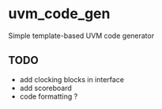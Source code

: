# uvm_code_gen
Simple template-based UVM code generator

## TODO
  - add clocking blocks in interface
  - add scoreboard
  - code formatting ?
